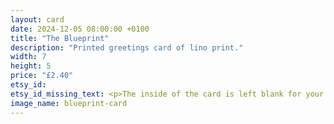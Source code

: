 ```yaml
---
layout: card
date: 2024-12-05 08:00:00 +0100
title: "The Blueprint"
description: "Printed greetings card of lino print."
width: 7
height: 5
price: "£2.40"
etsy_id: 
etsy_id_missing_text: <p>The inside of the card is left blank for your own message.</p><p>Buy any five cards and get a sixth card for free.</p><p>Please <a href="mailto:contact@fivequarters.co.uk">contact me</a> if you are interested in buying any of these cards.</p> 
image_name: blueprint-card
---
```


